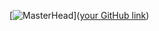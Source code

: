 [![MasterHead](https://wallpaperaccess.com/full/2381677.jpg)]([your GitHub link](https://github.com/YuriMartins/YuriMartins/edit/main/README.md))

